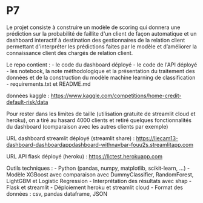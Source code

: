 # P7

Le projet consiste à construire un modèle de scoring qui donnera une prédiction sur la probabilité de faillite d'un client de façon automatique et 
un dashboard interactif à destination des gestionnaires de la relation client permettant d'interpréter les prédictions faites par le modèle
et d’améliorer la connaissance client des chargés de relation client.

Le repo contient : - le code du dashboard déployé
                   - le code de l'API déployé
                   - les notebook, la note méthodologique et la présentation du traitement des données et de la construction du modèle machine learning de classification
                   - requirements.txt et README.md
                   
données kaggle : https://www.kaggle.com/competitions/home-credit-default-risk/data                   
      
Pour rester dans les limites de taille (utilisation gratuite de streamlit cloud et heroku), on a tiré au hasard 4000 clients 
et retiré quelques fonctionnalités du dashboard (comparaison avec les autres clients par exemple)

URL dashboard streamlit déployé (streamlit share) : https://llecam13-dashboard-dashboardappdashboard-withnavbar-fouu2s.streamlitapp.com

URL API flask déployé (heroku) : https://llctest.herokuapp.com

Outils techniques : - Python (pandas, numpy, matplotlib, scikit-learn, ...)
                    - Modèle XGBoost avec comparaison avec DummyClassifier, RandomForest, LightGBM et Logistic Regression
                    - Interprétation des résultats avec shap
                    - Flask et streamlit
                    - Déploiement heroku et streamlit cloud
                    - Format des données : csv, pandas dataframe, JSON
